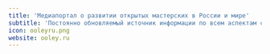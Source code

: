 ```yaml
---
title: 'Медиапортал о развитии открытых мастерских в России и мире'
subtitle: 'Постоянно обновляемый источник информации по всем аспектам свободного творчества в открытых мастерских.'
icon: ooleyru.png
website: ooley.ru
---
```


